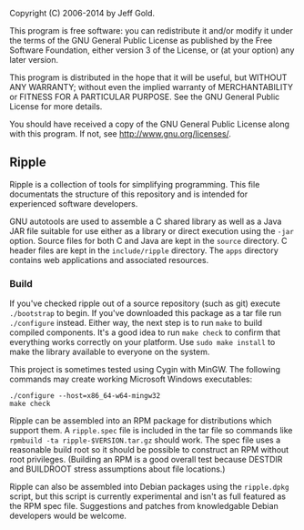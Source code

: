 Copyright (C) 2006-2014 by Jeff Gold.

This program is free software: you can redistribute it and/or modify
it under the terms of the GNU General Public License as published by
the Free Software Foundation, either version 3 of the License, or (at
your option) any later version.

This program is distributed in the hope that it will be useful, but
WITHOUT ANY WARRANTY; without even the implied warranty of
MERCHANTABILITY or FITNESS FOR A PARTICULAR PURPOSE.  See the GNU
General Public License for more details.

You should have received a copy of the GNU General Public License
along with this program.  If not, see <http://www.gnu.org/licenses/>.

## Ripple

Ripple is a collection of tools for simplifying programming.  This
file documentats the structure of this repository and is intended for
experienced software developers.

GNU autotools are used to assemble a C shared library as well as a
Java JAR file suitable for use either as a library or direct execution
using the `-jar` option.  Source files for both C and Java are kept in
the `source` directory.  C header files are kept in the
`include/ripple` directory.  The `apps` directory contains web
applications and associated resources.

### Build

If you've checked ripple out of a source repository (such as git)
execute `./bootstrap` to begin.  If you've downloaded this package as
a tar file run `./configure` instead.  Either way, the next step is to
run `make` to build compiled components.  It's a good idea to run
`make check` to confirm that everything works correctly on your
platform.  Use `sudo make install` to make the library available to
everyone on the system.

This project is sometimes tested using Cygin with MinGW.  The following
commands may create working Microsoft Windows executables:

    ./configure --host=x86_64-w64-mingw32
    make check

Ripple can be assembled into an RPM package for distributions which
support them.  A `ripple.spec` file is included in the tar file so
commands like `rpmbuild -ta ripple-$VERSION.tar.gz` should work.  The
spec file uses a reasonable build root so it should be possible to
construct an RPM without root privileges.  (Building an RPM is a good
overall test because DESTDIR and BUILDROOT stress assumptions about
file locations.)

Ripple can also be assembled into Debian packages using the
`ripple.dpkg` script, but this script is currently experimental and
isn't as full featured as the RPM spec file.  Suggestions and patches
from knowledgable Debian developers would be welcome.
